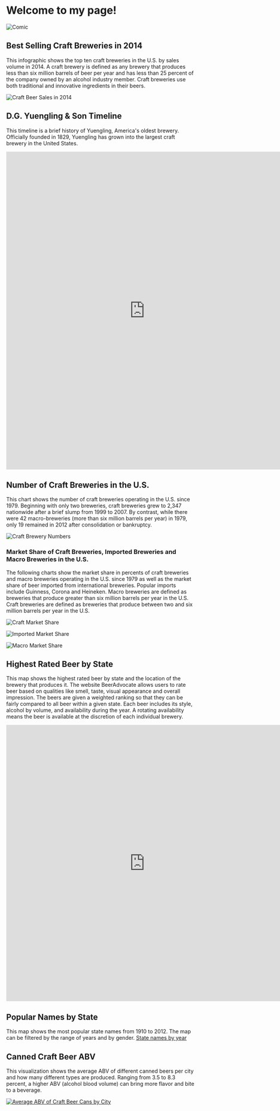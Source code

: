 # Welcome to my page!
![Comic](https://github.com/samtopp/samtopp.github.io/blob/master/Sam's%20Comic.png?raw=true)


## Best Selling Craft Breweries in 2014
This infographic shows the top ten craft breweries in the U.S. by sales volume in 2014. A craft brewery is defined as any brewery that produces less than six million barrels of beer per year and has less than 25 percent of the company owned by an alcohol industry member. Craft breweries use both traditional and innovative ingredients in their beers.

![Craft Beer Sales in 2014](https://github.com/samtopp/samtopp.github.io/blob/master/CraftBeer2014l.png?raw=true)

## D.G. Yuengling & Son Timeline
This timeline is a brief history of Yuengling, America's oldest brewery. Officially founded in 1829, Yuengling has grown into the largest craft brewery in the United States.

<iframe src='https://cdn.knightlab.com/libs/timeline3/latest/embed/index.html?source=1KrF-PaEQwVHKtD66vu31lsRGxP8qE0k6PsO6oHOY8NM&font=Default&lang=en&initial_zoom=2&height=750' width='739' height='850' webkitallowfullscreen mozallowfullscreen allowfullscreen frameborder='0'></iframe>

## Number of Craft Breweries in the U.S.
This chart shows the number of craft breweries operating in the U.S. since 1979. Beginning with only two breweries, craft breweries grew to 2,347 nationwide after a brief slump from 1999 to 2007. By contrast, while there were 42 macro-breweries (more than six million barrels per year) in 1979, only 19 remained in 2012 after consolidation or bankruptcy.

![Craft Brewery Numbers](https://github.com/samtopp/samtopp.github.io/blob/master/Number_of_U.S._Craft_Breweries_Since_1979_Craft_chartbuilder.png?raw=true)

### Market Share of Craft Breweries, Imported Breweries and Macro Breweries in the U.S.
The following charts show the market share in percents of craft breweries and macro breweries operating in the U.S. since 1979 as well as the market share of beer imported from international breweries. Popular imports include Guinness, Corona and Heineken. Macro breweries are defined as breweries that produce greater than six million barrels per year in the U.S. Craft breweries are defined as breweries that produce between two and six million barrels per year in the U.S.

![Craft Market Share](https://github.com/samtopp/samtopp.github.io/blob/master/Market_Share_of_All_U.S._Craft_Breweries_Since_1979_Craft_chartbuilder.png?raw=true)

![Imported Market Share](https://github.com/samtopp/samtopp.github.io/blob/master/Market_Share_of_All_Imported_Breweries_in_the_U.S._Since_1979_Imports_Craft_chartbuilder.png?raw=true)

![Macro Market Share](https://github.com/samtopp/samtopp.github.io/blob/master/Market_Share_of_All_U.S._Macro_Breweries_Since_1979_Macro__Imports_Craft_chartbuilder.png?raw=true)

## Highest Rated Beer by State
This map shows the highest rated beer by state and the location of the brewery that produces it. The website BeerAdvocate allows users to rate beer based on qualities like smell, taste, visual appearance and overall impression. The beers are given a weighted ranking so that they can be fairly compared to all beer within a given state. Each beer includes its style, alcohol by volume, and availability during the year. A rotating availability means the beer is available at the discretion of each individual brewery.

<iframe width="739" height="739" scrolling="no" frameborder="no" src="https://fusiontables.google.com/embedviz?q=select+col0+from+1UJlCSKi2HvknUsdsFkS68Lkit1HeeOx4t8unyCOZ&amp;viz=MAP&amp;h=false&amp;lat=57.11213865808627&amp;lng=-95.11727862031262&amp;t=1&amp;z=4&amp;l=col0&amp;y=2&amp;tmplt=2&amp;hml=ONE_COL_LAT_LNG"></iframe>

## Popular Names by State
This map shows the most popular state names from 1910 to 2012. The map can be filtered by the range of years and by gender.
[State names by year](https://public.tableau.com/views/J24PracticeTableau/Dashboard1?:embed=y&:display_count=yes)

## Canned Craft Beer ABV
This visualization shows the average ABV of different canned beers per city and how many different types are produced. Ranging from 3.5 to 8.3 percent, a higher ABV (alcohol blood volume) can bring more flavor and bite to a beverage.
<md>
<div class='tableauPlaceholder' id='viz1493839516299' style='position: relative'><noscript><a href='#'><img alt='Average ABV of Craft Beer Cans by City ' src='https:&#47;&#47;public.tableau.com&#47;static&#47;images&#47;FR&#47;FR9PZYJZ8&#47;1_rss.png' style='border: none' /></a></noscript><object class='tableauViz'  style='display:none;'><param name='host_url' value='https%3A%2F%2Fpublic.tableau.com%2F' /> <param name='path' value='shared&#47;FR9PZYJZ8' /> <param name='toolbar' value='yes' /><param name='static_image' value='https:&#47;&#47;public.tableau.com&#47;static&#47;images&#47;FR&#47;FR9PZYJZ8&#47;1.png' /> <param name='animate_transition' value='yes' /><param name='display_static_image' value='yes' /><param name='display_spinner' value='yes' /><param name='display_overlay' value='yes' /><param name='display_count' value='yes' /></object></div>                <script type='text/javascript'>                    var divElement = document.getElementById('viz1493839516299');                    var vizElement = divElement.getElementsByTagName('object')[0];                    vizElement.style.width='100%';vizElement.style.height=(divElement.offsetWidth*0.75)+'px';                    var scriptElement = document.createElement('script');                    scriptElement.src = 'https://public.tableau.com/javascripts/api/viz_v1.js';                    vizElement.parentNode.insertBefore(scriptElement, vizElement);                </script>
</md>

